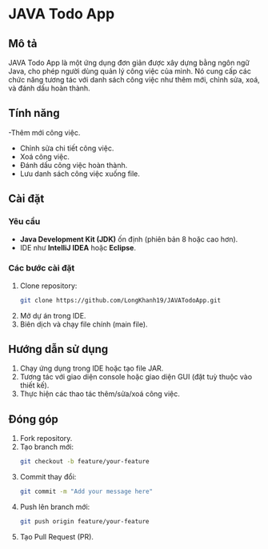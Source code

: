 # JAVA Todo App 

## Mô tả
JAVA Todo App là một ứng dụng đơn giản được xây dựng bằng ngôn ngữ Java, cho phép người dùng quản lý công việc của mình. 
Nó cung cấp các chức năng tương tác với danh sách công việc như thêm mới, chỉnh sửa, xoá, và đánh dấu hoàn thành.

## Tính năng
-Thêm mới công việc.
- Chỉnh sửa chi tiết công việc.
- Xoá công việc.
- Đánh dấu công việc hoàn thành.
- Lưu danh sách công việc xuống file.

## Cài đặt
### Yêu cầu
- **Java Development Kit (JDK)** ốn định (phiên bản 8 hoặc cao hơn).
- IDE như **IntelliJ IDEA** hoặc **Eclipse**.

### Các bước cài đặt
1. Clone repository:
   ```bash
   git clone https://github.com/LongKhanh19/JAVATodoApp.git
   ```
2. Mở dự án trong IDE.
3. Biên dịch và chạy file chính (main file).

## Hướng dẫn sử dụng
1. Chạy ứng dụng trong IDE hoặc tạo file JAR.
2. Tương tác với giao diện console hoặc giao diện GUI (đặt tuỳ thuộc vào thiết kế).
3. Thực hiện các thao tác thêm/sửa/xoá công việc.

## Đóng góp
1. Fork repository.
2. Tạo branch mới:
   ```bash
   git checkout -b feature/your-feature
   ```
3. Commit thay đổi:
   ```bash
   git commit -m "Add your message here"
   ```
4. Push lên branch mới:
   ```bash
   git push origin feature/your-feature
   ```
5. Tạo Pull Request (PR).

